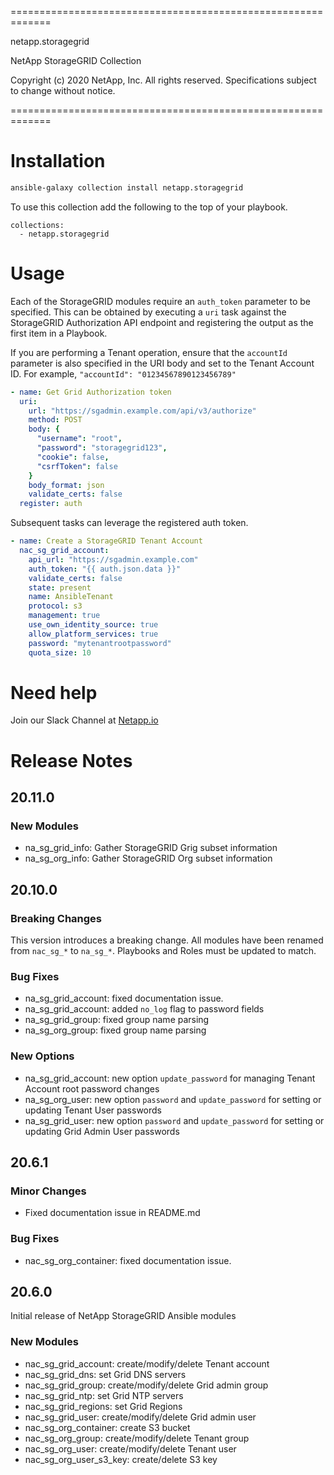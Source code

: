 =============================================================

 netapp.storagegrid

 NetApp StorageGRID Collection

 Copyright (c) 2020 NetApp, Inc. All rights reserved.
 Specifications subject to change without notice.

=============================================================

# Installation

```bash
ansible-galaxy collection install netapp.storagegrid
```
To use this collection add the following to the top of your playbook.
```
collections:
  - netapp.storagegrid
```

# Usage

Each of the StorageGRID modules require an `auth_token` parameter to be specified. This can be obtained by executing a `uri` task against the StorageGRID Authorization API endpoint and registering the output as the first item in a Playbook.

If you are performing a Tenant operation, ensure that the `accountId` parameter is also specified in the URI body and set to the Tenant Account ID. For example, `"accountId": "01234567890123456789"`

```yaml
- name: Get Grid Authorization token
  uri:
    url: "https://sgadmin.example.com/api/v3/authorize"
    method: POST
    body: {
      "username": "root",
      "password": "storagegrid123",
      "cookie": false,
      "csrfToken": false
    }
    body_format: json
    validate_certs: false
  register: auth
```

Subsequent tasks can leverage the registered auth token.

```yaml
- name: Create a StorageGRID Tenant Account
  nac_sg_grid_account:
    api_url: "https://sgadmin.example.com"
    auth_token: "{{ auth.json.data }}"
    validate_certs: false
    state: present
    name: AnsibleTenant
    protocol: s3
    management: true
    use_own_identity_source: true
    allow_platform_services: true
    password: "mytenantrootpassword"
    quota_size: 10
```

# Need help

Join our Slack Channel at [Netapp.io](http://netapp.io/slack)

# Release Notes

## 20.11.0

### New Modules

- na\_sg\_grid\_info: Gather StorageGRID Grig subset information
- na\_sg\_org\_info: Gather StorageGRID Org subset information

## 20.10.0

### Breaking Changes

This version introduces a breaking change. All modules have been renamed from `nac_sg_*` to `na_sg_*`. Playbooks and Roles must be updated to match.

### Bug Fixes

- na\_sg\_grid\_account: fixed documentation issue.
- na\_sg\_grid\_account: added `no_log` flag to password fields
- na\_sg\_grid\_group: fixed group name parsing
- na\_sg\_org\_group: fixed group name parsing

### New Options

- na\_sg\_grid\_account: new option `update_password` for managing Tenant Account root password changes
- na\_sg\_org\_user: new option `password` and `update_password` for setting or updating Tenant User passwords
- na\_sg\_grid\_user: new option `password` and `update_password` for setting or updating Grid Admin User passwords

## 20.6.1

### Minor Changes
- Fixed documentation issue in README.md

### Bug Fixes
- nac\_sg\_org\_container: fixed documentation issue.

## 20.6.0

Initial release of NetApp StorageGRID Ansible modules

### New Modules

- nac\_sg\_grid\_account: create/modify/delete Tenant account
- nac\_sg\_grid\_dns: set Grid DNS servers
- nac\_sg\_grid\_group: create/modify/delete Grid admin group
- nac\_sg\_grid\_ntp: set Grid NTP servers
- nac\_sg\_grid\_regions: set Grid Regions
- nac\_sg\_grid\_user: create/modify/delete Grid admin user
- nac\_sg\_org\_container: create S3 bucket
- nac\_sg\_org\_group: create/modify/delete Tenant group
- nac\_sg\_org\_user: create/modify/delete Tenant user
- nac\_sg\_org\_user\_s3\_key: create/delete S3 key

